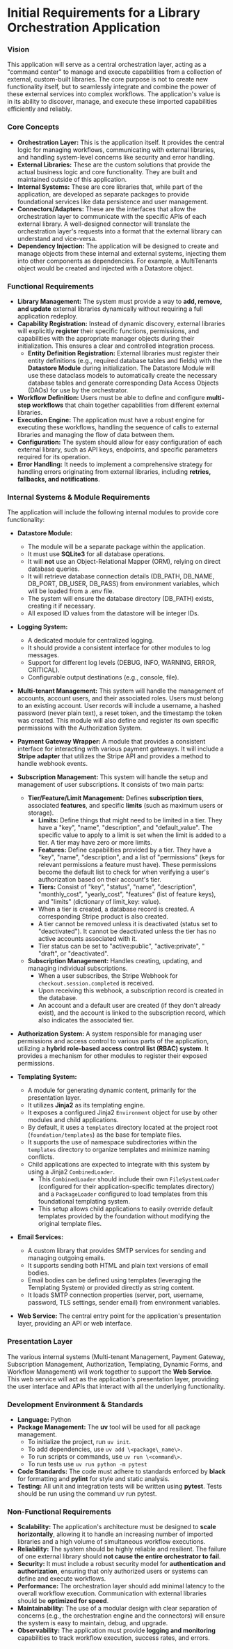 # **Initial Requirements for a Library Orchestration Application**

### **Vision**

This application will serve as a central orchestration layer, acting as a "command center" to manage and execute capabilities from a collection of external, custom-built libraries. The core purpose is not to create new functionality itself, but to seamlessly integrate and combine the power of these external services into complex workflows. The application's value is in its ability to discover, manage, and execute these imported capabilities efficiently and reliably.

### **Core Concepts**

* **Orchestration Layer:** This is the application itself. It provides the central logic for managing workflows, communicating with external libraries, and handling system-level concerns like security and error handling.  
* **External Libraries:** These are the custom solutions that provide the actual business logic and core functionality. They are built and maintained outside of this application.  
* **Internal Systems:** These are core libraries that, while part of the application, are developed as separate packages to provide foundational services like data persistence and user management.  
* **Connectors/Adapters:** These are the interfaces that allow the orchestration layer to communicate with the specific APIs of each external library. A well-designed connector will translate the orchestration layer's requests into a format that the external library can understand and vice-versa.  
* **Dependency Injection:** The application will be designed to create and manage objects from these internal and external systems, injecting them into other components as dependencies. For example, a MultiTenants object would be created and injected with a Datastore object.

### **Functional Requirements**

* **Library Management:** The system must provide a way to **add, remove, and update** external libraries dynamically without requiring a full application redeploy.  
* **Capability Registration:** Instead of dynamic discovery, external libraries will explicitly **register** their specific functions, permissions, and capabilities with the appropriate manager objects during their initialization. This ensures a clear and controlled integration process.
  * **Entity Definition Registration:** External libraries must register their entity definitions (e.g., required database tables and fields) with the **Datastore Module** during initialization. The Datastore Module will use these dataclass models to automatically create the necessary database tables and generate corresponding Data Access Objects (DAOs) for use by the orchestrator.  
* **Workflow Definition:** Users must be able to define and configure **multi-step workflows** that chain together capabilities from different external libraries.  
* **Execution Engine:** The application must have a robust engine for executing these workflows, handling the sequence of calls to external libraries and managing the flow of data between them.  
* **Configuration:** The system should allow for easy configuration of each external library, such as API keys, endpoints, and specific parameters required for its operation.  
* **Error Handling:** It needs to implement a comprehensive strategy for handling errors originating from external libraries, including **retries, fallbacks, and notifications**.

### **Internal Systems & Module Requirements**

The application will include the following internal modules to provide core functionality:

*   **Datastore Module:**
    *   The module will be a separate package within the application.
    *   It must use **SQLite3** for all database operations.
    *   It will **not** use an Object-Relational Mapper (ORM), relying on direct database queries.
    *   It will retrieve database connection details (DB_PATH, DB_NAME, DB_PORT, DB_USER, DB_PASS) from environment variables, which will be loaded from a .env file.
    *   The system will ensure the database directory (DB_PATH) exists, creating it if necessary.
    *   All exposed ID values from the datastore will be integer IDs.
*   **Logging System:**
    *   A dedicated module for centralized logging.
    *   It should provide a consistent interface for other modules to log messages.
    *   Support for different log levels (DEBUG, INFO, WARNING, ERROR, CRITICAL).
    *   Configurable output destinations (e.g., console, file).
*   **Multi-tenant Management:** This system will handle the management of accounts, account users, and their associated roles. Users must belong to an existing account. User records will include a username, a hashed password (never plain text), a reset token, and the timestamp the token was created. This module will also define and register its own specific permissions with the Authorization System.
*   **Payment Gateway Wrapper:** A module that provides a consistent interface for interacting with various payment gateways. It will include a **Stripe adapter** that utilizes the Stripe API and provides a method to handle webhook events.
*   **Subscription Management:** This system will handle the setup and management of user subscriptions. It consists of two main parts:
    *   **Tier/Feature/Limit Management:** Defines **subscription tiers**, associated **features**, and specific **limits** (such as maximum users or storage).
        *   **Limits:** Define things that might need to be limited in a tier. They have a "key", "name", "description", and "default_value". The specific value to apply to a limit is set when the limit is added to a tier. A tier may have zero or more limits.
        *   **Features:** Define capabilities provided by a tier. They have a "key", "name", "description", and a list of "permissions" (keys for relevant permissions a feature must have). These permissions become the default list to check for when verifying a user's authorization based on their account's tier.
        *   **Tiers:** Consist of "key", "status", "name", "description", "monthly_cost", "yearly_cost", "features" (list of feature keys), and "limits" (dictionary of limit_key: value).
        *   When a tier is created, a database record is created. A corresponding Stripe product is also created.
        *   A tier cannot be removed unless it is deactivated (status set to "deactivated"). It cannot be deactivated unless the tier has no active accounts associated with it.
        *   Tier status can be set to "active:public", "active:private", " "draft", or "deactivated".
    *   **Subscription Management:** Handles creating, updating, and managing individual subscriptions.
        *   When a user subscribes, the Stripe Webhook for `checkout.session.completed` is received.
        *   Upon receiving this webhook, a subscription record is created in the database.
        *   An account and a default user are created (if they don't already exist), and the account is linked to the subscription record, which also indicates the associated tier.
*   **Authorization System:** A system responsible for managing user permissions and access control to various parts of the application, utilizing a **hybrid role-based access control list (RBAC) system**. It provides a mechanism for other modules to register their exposed permissions.
*   **Templating System:**
    *   A module for generating dynamic content, primarily for the presentation layer.
    *   It utilizes **Jinja2** as its templating engine.
    *   It exposes a configured Jinja2 `Environment` object for use by other modules and child applications.
    *   By default, it uses a `templates` directory located at the project root (`foundation/templates`) as the base for template files.
    *   It supports the use of namespace subdirectories within the `templates` directory to organize templates and minimize naming conflicts.
    *   Child applications are expected to integrate with this system by using a Jinja2 `CombinedLoader`.
        *   This `CombinedLoader` should include their own `FileSystemLoader` (configured for their application-specific templates directory) and a `PackageLoader` configured to load templates from this foundational templating system.
        *   This setup allows child applications to easily override default templates provided by the foundation without modifying the original template files.

*   **Email Services:**
    *   A custom library that provides SMTP services for sending and managing outgoing emails.
    *   It supports sending both HTML and plain text versions of email bodies.
    *   Email bodies can be defined using templates (leveraging the Templating System) or provided directly as string content.
    *   It loads SMTP connection properties (server, port, username, password, TLS settings, sender email) from environment variables.
*   **Web Service:** The central entry point for the application's presentation layer, providing an API or web interface.

### **Presentation Layer**

The various internal systems (Multi-tenant Management, Payment Gateway, Subscription Management, Authorization, Templating, Dynamic Forms, and Workflow Management) will work together to support the **Web Service**. This web service will act as the application's presentation layer, providing the user interface and APIs that interact with all the underlying functionality.

### **Development Environment & Standards**

* **Language:** Python  
* **Package Management:** The **uv** tool will be used for all package management.  
  * To initialize the project, run `uv init`.  
  * To add dependencies, use `uv add \<package\_name\>`.  
  * To run scripts or commands, use `uv run \<command\>`.  
  * To run tests use `uv run python -m pytest`
* **Code Standards:** The code must adhere to standards enforced by **black** for formatting and **pylint** for style and static analysis.  
* **Testing:** All unit and integration tests will be written using **pytest**. Tests should be run using the command uv run pytest.

### **Non-Functional Requirements**

* **Scalability:** The application's architecture must be designed to **scale horizontally**, allowing it to handle an increasing number of imported libraries and a high volume of simultaneous workflow executions.  
* **Reliability:** The system should be highly reliable and resilient. The failure of one external library should **not cause the entire orchestrator to fail**.  
* **Security:** It must include a robust security model for **authentication and authorization**, ensuring that only authorized users or systems can define and execute workflows.  
* **Performance:** The orchestration layer should add minimal latency to the overall workflow execution. Communication with external libraries should be **optimized for speed**.  
* **Maintainability:** The use of a modular design with clear separation of concerns (e.g., the orchestration engine and the connectors) will ensure the system is easy to maintain, debug, and upgrade.  
* **Observability:** The application must provide **logging and monitoring** capabilities to track workflow execution, success rates, and errors.
